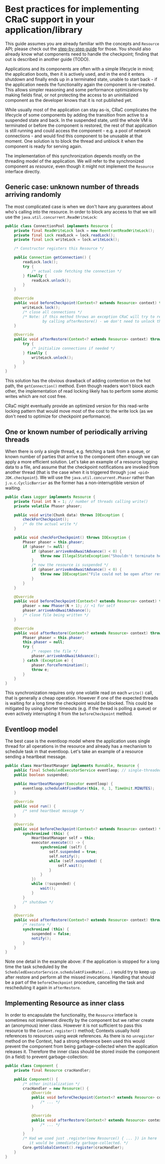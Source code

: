 # Best practices for implementing CRaC support in your application/library

This guide assumes you are already familiar with the concepts and `Resource` API; please check out the [step-by-step guide](STEP-BY-STEP.md) for those. You should also already know what components need to handle the checkpoint; finding that out is described in another guide (TODO).

Applications and its components are often with a simple lifecycle in mind; the application boots, then it is actively used, and in the end it enters shutdown and finally ends up in a terminated state, unable to start back - if the application needs the functionality again the component is re-created. This allows simpler reasoning and some performance optimizations by making fields final, or not protecting the access to an uninitialized component as the developer knows that it is not published yet.

While usually most of the application can stay as-is, CRaC complicates the lifecycle of some components by adding the transition from active to a suspended state and back. In the suspended state, until the whole VM is terminated or before the component is restored, the rest of that application is still running and could access the component - e.g. a pool of network connections - and would find this component to be unusable at that moment. One solution is to block the thread and unblock it when the component is ready for serving again.

The implementation of this synchronization depends mostly on the threading model of the application. We will refer to the synchronized component as *resource*, even though it might not implement the `Resource` interface directly.

## Generic case: unknown number of threads arriving randomly

The most complicated case is when we don't have any guarantees about who's calling into the resource. In order to block any access to that we will use the `java.util.concurrent.ReadWriteLock`:

```java
public class ConnectionPool implements Resource {
    private final ReadWriteLock lock = new ReentrantReadWriteLock();
    private final Lock readLock = lock.readLock();
    private final Lock writeLock = lock.writeLock();

    /* Constructor registers this Resource */

    public Connection getConnection() {
        readLock.lock();
        try {
            /* actual code fetching the connection */
        } finally {
            readLock.unlock();
        }
    }

    @Override
    public void beforeCheckpoint(Context<? extends Resource> context) throws Exception {
        writeLock.lock();
        /* close all connections */
        /* Note: if this method throws an exception CRaC will try to restore the resource
                 by calling afterRestore() - we don't need to unlock the lock here */
    }

    @Override
    public void afterRestore(Context<? extends Resource> context) throws Exception {
        try {
            /* initialize connections if needed */
        } finally {
            writeLock.unlock();
        }
    }
}
```

This solution has the obvious drawback of adding contention on the hot path, the `getConnection()` method. Even though readers won't block each other, the implementation of read locking likely has to perform some atomic writes which are not cost free.

CRaC might eventually provide an optimized version for this read-write locking pattern that would move most of the cost to the write lock (as we don't need to optimize for checkpoint performance).

## One or known number of periodically arriving threads

When there is only a single thread, e.g. fetching a task from a queue, or known number of parties that arrive to the component often enough we can apply a more efficient solution. Let's take an example of a resource logging data to a file, and assume that the checkpoint notifications are invoked from another thread (that is the case when it is triggered through `jcmd <pid> JDK.checkpoint`). We will use the `java.util.concurrent.Phaser` rather than `j.u.c.CyclicBarrier` as the former has a non-interruptible version of waiting.

```java
public class Logger implements Resource {
    private final int N = 1; // number of threads calling write()
    private volatile Phaser phaser;

    public void write(Chunk data) throws IOException {
        checkForCheckpoint();
        /* do the actual write */
    }

    public void checkForCheckpoint() throws IOException {
        Phaser phaser = this.phaser;
        if (phaser != null) {
            if (phaser.arriveAndAwaitAdvance() < 0) {
                throw new IllegalStateException("Shouldn't terminate here");
            }
            /* now the resource is suspended */
            if (phaser.arriveAndAwaitAdvance() < 0) {
                throw new IOException("File could not be open after restore");
            }
        }
    }

    @Override
    public void beforeCheckpoint(Context<? extends Resource> context) throws Exception {
        phaser = new Phaser(N + 1); // +1 for self
        phaser.arriveAndAwaitAdvance();
        /* close file being written */
    }

    @Override
    public void afterRestore(Context<? extends Resource> context) throws Exception {
        Phaser phaser = this.phaser;
        this.phaser = null;
        try {
            /* reopen the file */
            phaser.arriveAndAwaitAdvance();
        } catch (Exception e) {
            phaser.forceTermination();
            throw e;
        }
    }
}
```

This synchronization requires only one volatile read on each `write()` call, that is generally a cheap operation. However if one of the expected threads is waiting for a long time the checkpoint would be blocked. This could be mitigated by using shorter timeouts (e.g. if the thread is polling a queue) or even actively interrupting it from the `beforeCheckpoint` method.

## Eventloop model

The best case is the eventloop model where the application uses single thread for all operations in the resource and already has a mechanism to schedule task in that eventloop. Let's take an example of a resource sending a heartbeat message.

```java
public class HeartbeatManager implements Runnable, Resource {
    public final ScheduledExecutorService eventloop; // single-threaded
    public boolean suspended;

    public HeartbeatManager(Executor eventloop) {
        eventloop.scheduleAtFixedRate(this, 0, 1, TimeUnit.MINUTES);
    }

    @Override
    public void run() {
        /* send heartbeat message */
    }

    @Override
    public void beforeCheckpoint(Context<? extends Resource> context) throws Exception {
        synchronized (this) {
            HeartbeatManager self = this;
            executor.execute(() -> {
                synchronized (self) {
                    self.suspended = true;
                    self.notify();
                    while (self.suspended) {
                        self.wait();
                    }
                }
            })
            while (!suspended) {
                wait();
            }
        }
        /* shutdown */
    }

    @Override
    public void afterRestore(Context<? extends Resource> context) throws Exception {
        /* restore */
        synchronized (this) {
            suspended = false;
            notify();
        }
    }
}
```

Note one detail in the example above: if the application is stopped for a long time the task scheduled by the `ScheduledExecutorService.scheduleAtFixedRate(...)`  would try to keep up after restore and perform all the missed invocations. Handling that should be a part of the `beforeCheckpoint` procedure, cancelling the task and rescheduling it again in `afterRestore`.

## Implementing Resource as inner class

In order to encapsulate the functionality, the `Resource` interface is sometimes not implement directly by the component but we rather create an (anonymous) inner class. However it is not sufficient to pass this resource to the `Context.register()` method; Contexts usually hold references to resources using *weak* references. As there is no `unregister` method on the Context, had a strong reference been used this would prevent the component from being garbage-collected when the application releases it. Therefore the inner class should be stored inside the component (in a field) to prevent garbage-collection:

```java
public class Component {
    private final Resource cracHandler;

    public Component() {
        /* other initialization */
        cracHandler = new Resource() {
            @Override
            public void beforeCheckpoint(Context<? extends Resource> context) {
                /* ... */
            }

            @Override
            public void afterRestore(Context<? extends Resource> context) {
                /* ... */
            }
        }
        /* Had we used just .register(new Resource() { ... }) in here
           it would be immediately garbage-collected. */
        Core.getGlobalContext().register(cracHandler);
    }
}
```